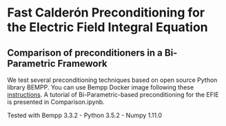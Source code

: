 # Fast Calderón Preconditioning for the Electric Field Integral Equation

## Comparison of preconditioners in a Bi-Parametric Framework

We test several preconditioning techniques based on open source Python library BEMPP. 
You can use Bempp Docker image following these [instructions](https://bempp.com/download/docker/).
A tutorial of Bi-Parametric-based preconditioning for the EFIE is presented in Comparison.ipynb.

Tested with Bempp 3.3.2 - Python 3.5.2 - Numpy 1.11.0 


